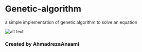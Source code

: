 # Genetic-algorithm
a simple implementation of genetic algorithm to solve an equation


![alt text]([http://url/to/img.png](https://github.com/SAhmadrezaAnaami/Genetic-algorithm/blob/main/GA.png?raw=true))

### Created by AhmadrezaAnaami
